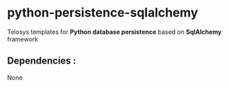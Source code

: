 # python-persistence-sqlalchemy

Telosys templates for **Python database persistence** based on **SqlAlchemy** framework

## Dependencies : 

None
